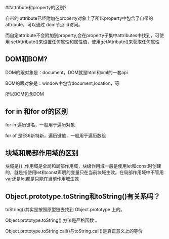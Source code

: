 

##attribute和property的区别?

自带的 attribute已经附加在property对象上了所以property中包含了自带的attribute，可以通过 dom节点.id访问。

而自定attribute不会附加到property,会在property子集中attributes中找到，可使用 setAttribute()来设置任何属性和属性值，使用getAttribute()来获取任何属性



## DOM和BOM?

DOM的跟对象是：document，DOM就是html和xml的一套api

BOM的跟对象是：window中包含document,location，等

所以BOM包含DOM



## for in 和for of的区别

for in 遍历键名，一般用于遍历对象

for of 是ES6新特新，遍历键值，一般用于遍历数组



## 块域和局部作用域的区别

块域是{} ,作用域是全局和局部作用域，块级作用域一般是使用let和const时创建的，就是指使用let和const声明的变量只在当前块域生效。在局部作用域中不管用var还是let都是只能在当前作用域生效



## Object.prototype.toString和toString()有关系吗？

toString()其实是按照原型链去找到 Object.prototype 上的。

Object.prototype.toString() 方法是严格函数 。

Object.prototype.toString.call()与toString.call()是真正意义上的等价 

